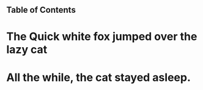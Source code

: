 
## Table of Contents

# The Quick white fox jumped over the lazy cat

# All the while, the cat stayed asleep.
